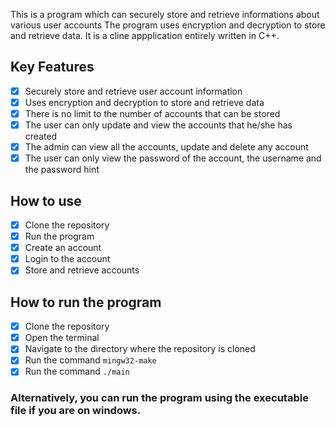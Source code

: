This is a program which can securely store and retrieve informations about various user accounts The program uses encryption and decryption to store and retrieve data. It is a cline appplication entirely written in C++.

## Key Features
- [x] Securely store and retrieve user account information
- [x] Uses encryption and decryption to store and retrieve data
- [x] There is no limit to the number of accounts that can be stored
- [x] The user can only update and view the accounts that he/she has created
- [x] The admin can view all the accounts, update and delete any account
- [x] The user can only view the password of the account, the username and the password hint

## How to use
- [x] Clone the repository
- [x] Run the program
- [x] Create an account
- [x] Login to the account
- [x] Store and retrieve accounts

## How to run the program
- [x] Clone the repository
- [x] Open the terminal
- [x] Navigate to the directory where the repository is cloned
- [x] Run the command `mingw32-make`
- [x] Run the command `./main`

### Alternatively, you can run the program using the executable file if you are on windows.
